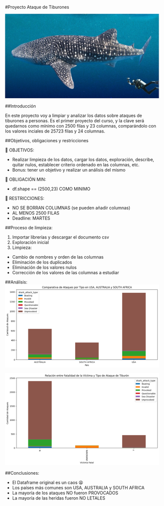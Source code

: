 #Proyecto Ataque de Tiburones

![Alt text](img/Tibu_ballena.jpg)

##Introducción

En este proyecto voy a limpiar y analizar los datos sobre ataques de tiburones a personas. Es el primer proyecto del curso, y la clave será quedarnos como mínimo con 2500 filas y 23 columnas, comparándolo con los valores inciales de 25723 filas y 24 columnas. 

##Objetivos, obligaciones y restricciones

🦈 OBJETIVOS:  
- Realizar limpieza de los datos, cargar los datos, exploración, describe, quitar nulos, establecer criterio ordenado en las columnas, etc.
- Bonus: tener un objetivo y realizar un análisis del mismo

🦈 OBLIGACIÓN MIN:
- df.shape == (2500,23) COMO MINIMO 

🦈 RESTRICCIONES:
- NO SE BORRAN COLUMNAS (se pueden añadir columnas)
- AL MENOS 2500 FILAS 
- Deadline: MARTES

##Proceso de limpieza:

1. Importar librerías y descargar el documento csv
2. Exploración inicial
3. Limpieza:
- Cambio de nombres y orden de las columnas
- Eliminación de los duplicados
- Eliminación de los valores nulos
- Corrección de los valores de las columnas a estudiar

##Análisis:
![Alt text](image-1.png)

![Alt text](image-2.png)

##Conclusiones:

- El Dataframe original es un caos 😫
- Los países más comunes son USA, AUSTRALIA y SOUTH AFRICA
- La mayoría de los ataques NO fueron PROVOCADOS 
- La mayoría de las heridas fueron NO LETALES